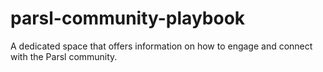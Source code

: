 # parsl-community-playbook
A dedicated space that offers information on how to engage and connect with the Parsl community.
